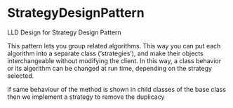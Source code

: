 # StrategyDesignPattern
LLD Design for Strategy Design Pattern


This pattern lets you group related algorithms. This way you can put each algorithm into a separate class (‘strategies’), and make their objects interchangeable without modifying the client. In this way, a class behavior or its algorithm can be changed at run time, depending on the strategy selected. 

if same behaviour of the method is shown in child classes of the base class then we implement a strategy to remove the duplicacy
